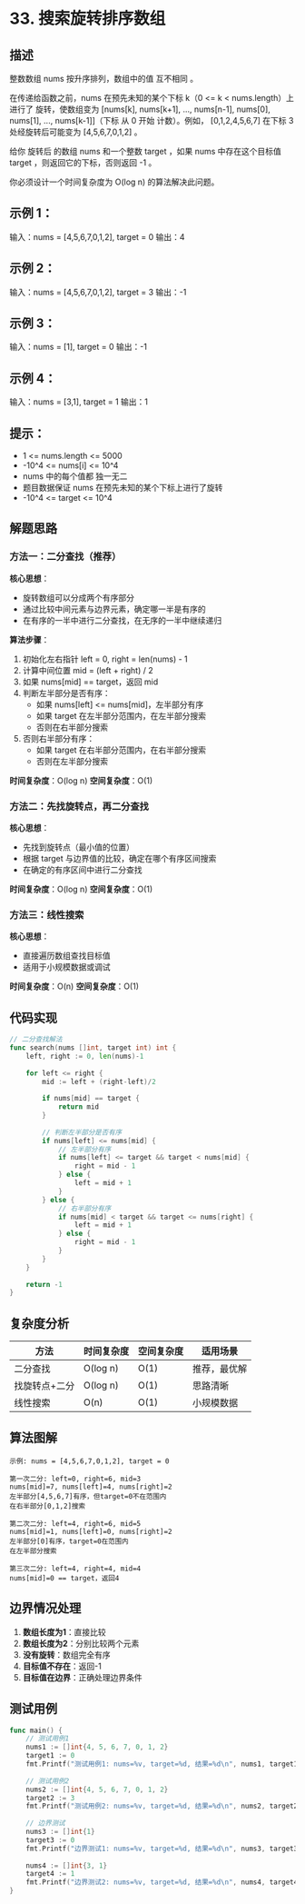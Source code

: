 # 33. 搜索旋转排序数组

## 描述

整数数组 nums 按升序排列，数组中的值 互不相同 。

在传递给函数之前，nums 在预先未知的某个下标 k（0 <= k < nums.length）上进行了 旋转，使数组变为 [nums[k], nums[k+1], ..., nums[n-1], nums[0], nums[1], ..., nums[k-1]]（下标 从 0 开始 计数）。例如， [0,1,2,4,5,6,7] 在下标 3 处经旋转后可能变为 [4,5,6,7,0,1,2] 。

给你 旋转后 的数组 nums 和一个整数 target ，如果 nums 中存在这个目标值 target ，则返回它的下标，否则返回 -1 。

你必须设计一个时间复杂度为 O(log n) 的算法解决此问题。

## 示例 1：

输入：nums = [4,5,6,7,0,1,2], target = 0
输出：4

## 示例 2：

输入：nums = [4,5,6,7,0,1,2], target = 3
输出：-1

## 示例 3：

输入：nums = [1], target = 0
输出：-1

## 示例 4：

输入：nums = [3,1], target = 1
输出：1

## 提示：

- 1 <= nums.length <= 5000
- -10^4 <= nums[i] <= 10^4
- nums 中的每个值都 独一无二
- 题目数据保证 nums 在预先未知的某个下标上进行了旋转
- -10^4 <= target <= 10^4

## 解题思路

### 方法一：二分查找（推荐）

**核心思想**：
- 旋转数组可以分成两个有序部分
- 通过比较中间元素与边界元素，确定哪一半是有序的
- 在有序的一半中进行二分查找，在无序的一半中继续递归

**算法步骤**：
1. 初始化左右指针 left = 0, right = len(nums) - 1
2. 计算中间位置 mid = (left + right) / 2
3. 如果 nums[mid] == target，返回 mid
4. 判断左半部分是否有序：
   - 如果 nums[left] <= nums[mid]，左半部分有序
   - 如果 target 在左半部分范围内，在左半部分搜索
   - 否则在右半部分搜索
5. 否则右半部分有序：
   - 如果 target 在右半部分范围内，在右半部分搜索
   - 否则在左半部分搜索

**时间复杂度**：O(log n)
**空间复杂度**：O(1)

### 方法二：先找旋转点，再二分查找

**核心思想**：
- 先找到旋转点（最小值的位置）
- 根据 target 与边界值的比较，确定在哪个有序区间搜索
- 在确定的有序区间中进行二分查找

**时间复杂度**：O(log n)
**空间复杂度**：O(1)

### 方法三：线性搜索

**核心思想**：
- 直接遍历数组查找目标值
- 适用于小规模数据或调试

**时间复杂度**：O(n)
**空间复杂度**：O(1)

## 代码实现

```go
// 二分查找解法
func search(nums []int, target int) int {
    left, right := 0, len(nums)-1
    
    for left <= right {
        mid := left + (right-left)/2
        
        if nums[mid] == target {
            return mid
        }
        
        // 判断左半部分是否有序
        if nums[left] <= nums[mid] {
            // 左半部分有序
            if nums[left] <= target && target < nums[mid] {
                right = mid - 1
            } else {
                left = mid + 1
            }
        } else {
            // 右半部分有序
            if nums[mid] < target && target <= nums[right] {
                left = mid + 1
            } else {
                right = mid - 1
            }
        }
    }
    
    return -1
}
```

## 复杂度分析

| 方法          | 时间复杂度 | 空间复杂度 | 适用场景     |
| ------------- | ---------- | ---------- | ------------ |
| 二分查找      | O(log n)   | O(1)       | 推荐，最优解 |
| 找旋转点+二分 | O(log n)   | O(1)       | 思路清晰     |
| 线性搜索      | O(n)       | O(1)       | 小规模数据   |

## 算法图解

```
示例: nums = [4,5,6,7,0,1,2], target = 0

第一次二分: left=0, right=6, mid=3
nums[mid]=7, nums[left]=4, nums[right]=2
左半部分[4,5,6,7]有序，但target=0不在范围内
在右半部分[0,1,2]搜索

第二次二分: left=4, right=6, mid=5
nums[mid]=1, nums[left]=0, nums[right]=2
左半部分[0]有序，target=0在范围内
在左半部分搜索

第三次二分: left=4, right=4, mid=4
nums[mid]=0 == target，返回4
```

## 边界情况处理

1. **数组长度为1**：直接比较
2. **数组长度为2**：分别比较两个元素
3. **没有旋转**：数组完全有序
4. **目标值不存在**：返回-1
5. **目标值在边界**：正确处理边界条件

## 测试用例

```go
func main() {
    // 测试用例1
    nums1 := []int{4, 5, 6, 7, 0, 1, 2}
    target1 := 0
    fmt.Printf("测试用例1: nums=%v, target=%d, 结果=%d\n", nums1, target1, search(nums1, target1))
    
    // 测试用例2
    nums2 := []int{4, 5, 6, 7, 0, 1, 2}
    target2 := 3
    fmt.Printf("测试用例2: nums=%v, target=%d, 结果=%d\n", nums2, target2, search(nums2, target2))
    
    // 边界测试
    nums3 := []int{1}
    target3 := 0
    fmt.Printf("边界测试1: nums=%v, target=%d, 结果=%d\n", nums3, target3, search(nums3, target3))
    
    nums4 := []int{3, 1}
    target4 := 1
    fmt.Printf("边界测试2: nums=%v, target=%d, 结果=%d\n", nums4, target4, search(nums4, target4))
}
```
